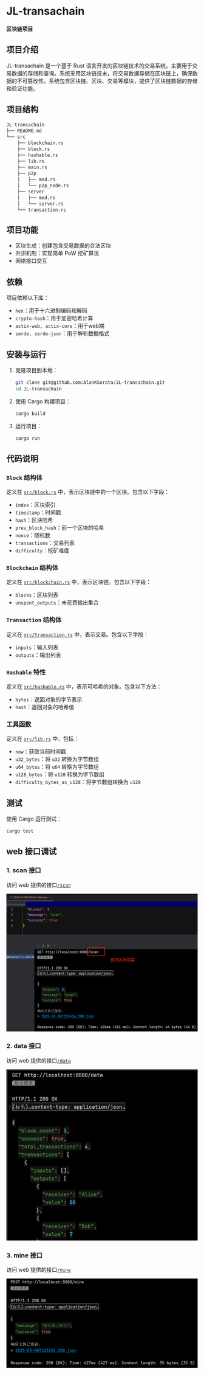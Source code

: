 # JL-transachain

**区块链项目**

## 项目介绍

JL-transachain 是一个基于 Rust
语言开发的区块链技术的交易系统，主要用于交易数据的存储和查询。系统采用区块链技末，将交易数据存储在区块链上，确保数据的不可篡改性。系统包含区块链、区块、交易等模块，提供了区块链数据的存储和验证功能。

## 项目结构

```
JL-transachain
├── README.md
└── src
    ├── blockchain.rs
    ├── block.rs
    ├── hashable.rs
    ├── lib.rs
    ├── main.rs
    ├── p2p
    │   ├── mod.rs
    │   └── p2p_node.rs
    ├── server
    │   ├── mod.rs
    │   └── server.rs
    └── transaction.rs
```

## 项目功能

- 区块生成：创建包含交易数据的合法区块
- 共识机制：实现简单 PoW 挖矿算法
- 网络接口交互

## 依赖

项目依赖以下库：

- `hex`：用于十六进制编码和解码
- `crypto-hash`：用于加密哈希计算
- `actix-web, actix-cors`：用于web端
- `serde, serde-json`：用于解析数据格式

## 安装与运行

1. 克隆项目到本地：

   ```sh
   git clone git@github.com:AlanKSorata/JL-transachain.git
   cd JL-transachain
   ```

2. 使用 Cargo 构建项目：

   ```sh
   cargo build
   ```

3. 运行项目：
   ```sh
   cargo run
   ```

## 代码说明

### `Block` 结构体

定义在 [`src/block.rs`](src/block.rs) 中，表示区块链中的一个区块。包含以下字段：

- `index`：区块索引
- `timestamp`：时间戳
- `hash`：区块哈希
- `prev_block_hash`：前一个区块的哈希
- `nonce`：随机数
- `transactions`：交易列表
- `difficulty`：挖矿难度

### `Blockchain` 结构体

定义在 [`src/blockchain.rs`](src/blockchain.rs) 中，表示区块链。包含以下字段：

- `blocks`：区块列表
- `unspent_outputs`：未花费输出集合

### `Transaction` 结构体

定义在 [`src/transaction.rs`](src/transaction.rs) 中，表示交易。包含以下字段：

- `inputs`：输入列表
- `outputs`：输出列表

### `Hashable` 特性

定义在 [`src/hashable.rs`](src/hashable.rs) 中，表示可哈希的对象。包含以下方法：

- `bytes`：返回对象的字节表示
- `hash`：返回对象的哈希值

### 工具函数

定义在 [`src/lib.rs`](src/lib.rs) 中，包括：

- `now`：获取当前时间戳
- `u32_bytes`：将 `u32` 转换为字节数组
- `u64_bytes`：将 `u64` 转换为字节数组
- `u128_bytes`：将 `u128` 转换为字节数组
- `difficulty_bytes_as_u128`：将字节数组转换为 `u128`

## 测试

使用 Cargo 运行测试：

```sh
cargo test
```

## web 接口调试

### 1. scan 接口

访问 web 提供的接口[`/scan`](http://localhost:8080/scan)

![data](images/1.png)

### 2. data 接口

访问 web 提供的接口[`/data`](http://localhost:8080/data)

![data](images/2.png)

### 3. mine 接口

访问 web 提供的接口[`/mine`](http://localhost:8080/mine)

![data](images/3.png)

